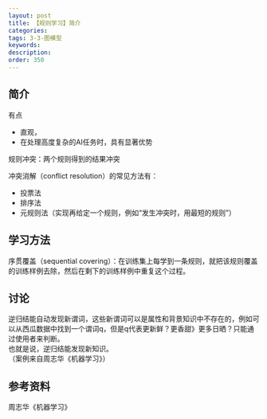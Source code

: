 ```yaml
---
layout: post
title: 【规则学习】简介
categories:
tags: 3-3-图模型
keywords:
description:
order: 350
---
```


## 简介
有点
- 直观，
- 在处理高度复杂的AI任务时，具有显著优势


规则冲突：两个规则得到的结果冲突  

冲突消解（conflict resolution）的常见方法有：
- 投票法
- 排序法
- 元规则法（实现再给定一个规则，例如“发生冲突时，用最短的规则”）

## 学习方法
序贯覆盖（sequential covering）：在训练集上每学到一条规则，就把该规则覆盖的训练样例去除，然后在剩下的训练样例中重复这个过程。  


## 讨论
逆归结能自动发现新谓词，这些新谓词可以是属性和背景知识中不存在的，例如可以从西瓜数据中找到一个谓词q，但是q代表更新鲜？更香甜》更多日晒？只能通过使用者来判断。  
也就是说，逆归结能发现新知识。  
（案例来自周志华《机器学习》）

## 参考资料
周志华《机器学习》
